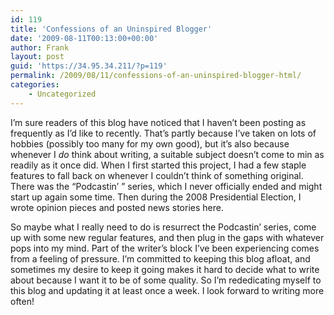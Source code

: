 ```yaml
---
id: 119
title: 'Confessions of an Uninspired Blogger'
date: '2009-08-11T00:13:00+00:00'
author: Frank
layout: post
guid: 'https://34.95.34.211/?p=119'
permalink: /2009/08/11/confessions-of-an-uninspired-blogger-html/
categories:
    - Uncategorized
---
```


<div src="v5">I’m sure readers of this blog have noticed that I haven’t been posting as frequently as I’d like to recently. That’s partly because I’ve taken on lots of hobbies (possibly too many for my own good), but it’s also because whenever I <span style="font-style: italic;">do </span>think about writing, a suitable subject doesn’t come to min as readily as it once did. When I first started this project, I had a few staple features to fall back on whenever I couldn’t think of something original. There was the “Podcastin’ ” series, which I never officially ended and might start up again some time. Then during the 2008 Presidential Election, I wrote opinion pieces and posted news stories here.

So maybe what I really need to do is resurrect the Podcastin’ series, come up with some new regular features, and then plug in the gaps with whatever pops into my mind. Part of the writer’s block I’ve been experiencing comes from a feeling of pressure. I’m committed to keeping this blog afloat, and sometimes my desire to keep it going makes it hard to decide what to write about because I want it to be of some quality. So I’m rededicating myself to this blog and updating it at least once a week. I look forward to writing more often!

</div>